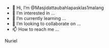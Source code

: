 - 👋 Hi, I’m @Masjidattaubahlapasklas1malang
- 👀 I’m interested in ...
- 🌱 I’m currently learning ...
- 💞️ I’m looking to collaborate on ...
- 📫 How to reach me ...

<!---
Masjidattaubahlapasklas1malang/Masjidattaubahlapasklas1malang is a ✨ special ✨ repository because its `README.md` (this file) appears on your GitHub profile.
You can click the Preview link to take a look at your changes.
--->
Nuriel
